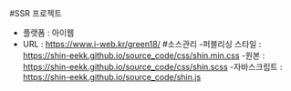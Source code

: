 #SSR 프로젝트
 - 플랫폼 : 아이웹
 - URL : https://www.i-web.kr/green18/
#소스관리
 -퍼블리싱 스타일 : https://shin-eekk.github.io/source_code/css/shin.min.css
 -원본 : https://shin-eekk.github.io/source_code/css/shin.scss
 -자바스크립트 : https://shin-eekk.github.io/source_code/shin.js